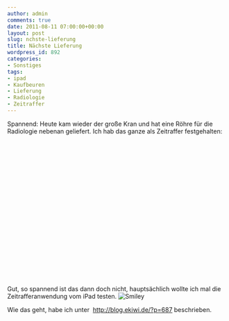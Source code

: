```yaml
---
author: admin
comments: true
date: 2011-08-11 07:00:00+00:00
layout: post
slug: nchste-lieferung
title: Nächste Lieferung
wordpress_id: 892
categories:
- Sonstiges
tags:
- ipad
- Kaufbeuren
- Lieferung
- Radiologie
- Zeitraffer
---
```


<p>Spannend: Heute kam wieder der große Kran und hat eine Röhre für die Radiologie nebenan geliefert. Ich hab das ganze als Zeitraffer festgehalten:</p> <div style="padding-bottom: 0px; margin: 0px; padding-left: 0px; padding-right: 0px; display: inline; float: none; padding-top: 0px" id="scid:5737277B-5D6D-4f48-ABFC-DD9C333F4C5D:507db742-21eb-4d84-ae10-96123dcd8635" class="wlWriterEditableSmartContent"><div><object width="566" height="318"><param name="movie" value="http://www.youtube.com/v/XQPAsx1ZMaE?hl=en&amp;hd=1"></param><embed src="http://www.youtube.com/v/XQPAsx1ZMaE?hl=en&amp;hd=1" type="application/x-shockwave-flash" width="566" height="318"></embed></object></div></div> <p>Gut, so spannend ist das dann doch nicht, hauptsächlich wollte ich mal die Zeitrafferanwendung vom iPad testen. <img style="border-bottom-style: none; border-left-style: none; border-top-style: none; border-right-style: none" class="wlEmoticon wlEmoticon-smile" alt="Smiley" src="https://andydunkel.net/assets/uploads/2011/08/wlEmoticon-smile1.png">&nbsp;</p> <p>Wie das geht, habe ich unter&nbsp; <a href="http://blog.ekiwi.de/?p=687">http://blog.ekiwi.de/?p=687</a> beschrieben.</p>
